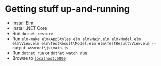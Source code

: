 # Getting stuff up-and-running
- [Install Elm](https://guide.elm-lang.org/install.html)
- Install .NET Core
- Run `dotnet restore`
- Run `elm-make elm\AppStyles.elm elm\Main.elm elm\Model.elm elm\View.elm elm\TestResult\Model.elm elm\TestResult\View.elm --output wwwroot\js\main.js`
- Run `dotnet run` or `dotnet watch run`
- Browse to [`localhost:5000`](http://localhost:5000)
